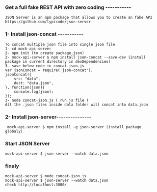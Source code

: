 
### Get a full fake REST API with zero coding -----------
	JSON Server is an npm package that allows you to create an fake API
	https://github.com/typicode/json-server 



### 1- Install json-concat -----------
	To concat multiple json file into single json file
	1- cd mock-api-server
	2- npm init (to create package.json)
	2- mock-api-server $ npm install json-concat --save-dev (install package in current directory in devDependencies)
	3- save below code in concat-json.js
	var jsonConcat = require('json-concat');
	jsonConcat({
	    src: "data",
	    dest: "data.json",
	}, function(json){
	    console.log(json);
	});
	3- node concat-json.js ( run js file )
	All the .json files inside data folder will concat into data.json

### 2- Install json-server---------------
	 mock-api-server $ npm install -g json-server (install package globaly)

### Start JSON Server
	mock-api-server $ json-server --watch data.json

### finaly 
	mock-api-server $ node concat-json.js
	mock-api-server $ json-server --watch data.json
	check http://localhost:3000/
		

	

